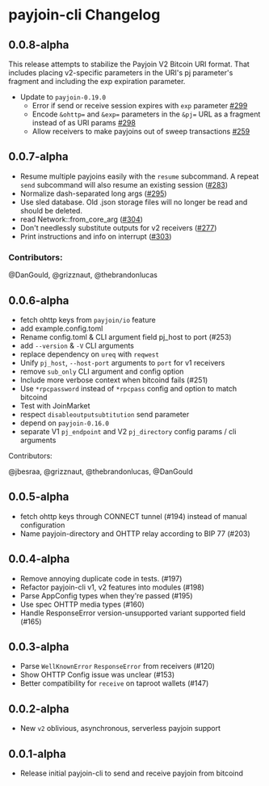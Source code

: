 # payjoin-cli Changelog

## 0.0.8-alpha

This release attempts to stabilize the Payjoin V2 Bitcoin URI format. That includes placing v2-specific parameters in the URI's pj parameter's fragment and including the exp expiration parameter.

- Update to `payjoin-0.19.0`
  - Error if send or receive session expires with `exp` parameter [#299](https://github.com/payjoin/rust-payjoin/pull/299)
  - Encode `&ohttp=` and `&exp=` parameters in the `&pj=` URL as a fragment instead of as URI params [#298](https://github.com/payjoin/rust-payjoin/pull/298)
  - Allow receivers to make payjoins out of sweep transactions [#259](https://github.com/payjoin/rust-payjoin/pull/259)

## 0.0.7-alpha

- Resume multiple payjoins easily with the `resume` subcommand. A repeat `send`
  subcommand will also resume an existing session ([#283](https://github.com/payjoin/rust-payjoin/pull/283))
- Normalize dash-separated long args ([#295](https://github.com/payjoin/rust-payjoin/pull/295))
- Use sled database. Old .json storage files will no longer be read and should be deleted.
- read Network::from_core_arg ([#304](https://github.com/payjoin/rust-payjoin/pull/304))
- Don't needlessly substitute outputs for v2 receivers ([#277](https://github.com/payjoin/rust-payjoin/pull/277))
- Print instructions and info on interrupt ([#303](https://github.com/payjoin/rust-payjoin/pull/303))

### Contributors:

@DanGould, @grizznaut, @thebrandonlucas

## 0.0.6-alpha

- fetch ohttp keys from `payjoin/io` feature
- add example.config.toml
- Rename config.toml & CLI argument field pj_host to port (#253)
- add `--version` & `-V` CLI arguments
- replace dependency on `ureq` with `reqwest`
- Unify `pj_host`, `--host-port` arguments to `port` for v1 receivers
- remove `sub_only` CLI argument and config option
- Include more verbose context when bitcoind fails (#251)
- Use `*rpcpassword` instead of `*rpcpass` config and option to match bitcoind
- Test with JoinMarket
- respect `disableoutputsubtitution` send parameter
- depend on `payjoin-0.16.0`
- separate V1 `pj_endpoint` and V2 `pj_directory` config params / cli arguments

Contributors:

@jbesraa, @grizznaut, @thebrandonlucas, @DanGould

## 0.0.5-alpha

- fetch ohttp keys through CONNECT tunnel (#194) instead of manual configuration
- Name payjoin-directory and OHTTP relay according to BIP 77 (#203)

## 0.0.4-alpha

- Remove annoying duplicate code in tests. (#197)
- Refactor payjoin-cli v1, v2 features into modules (#198)
- Parse AppConfig types when they're passed (#195)
- Use spec OHTTP media types (#160)
- Handle ResponseError version-unsupported variant supported field (#165)

## 0.0.3-alpha

- Parse `WellKnownError` `ResponseError` from receivers (#120)
- Show OHTTP Config issue was unclear (#153)
- Better compatibility for `receive` on taproot wallets (#147)

## 0.0.2-alpha

- New `v2` oblivious, asynchronous, serverless payjoin support

## 0.0.1-alpha

- Release initial payjoin-cli to send and receive payjoin from bitcoind
